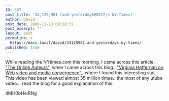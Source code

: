 ```yaml
---
ID: 597
post_title: '34,125,981 (and yesterday&#8217;s NY Times)'
author: David
post_date: 2006-11-13 09:28:37
post_excerpt: ""
layout: post
permalink: >
  https://macs.local/david/34125981-and-yesterdays-ny-times/
published: true
---
```

While reading the NYtimes.com this morning, I came across this article.
<a href="http://www.nytimes.com/2006/11/12/magazine/12youtube.html?_r=1&oref=slogin">"The Online Auteurs"</a>, when I came across this blog..  <a href="http://screens.blogs.nytimes.com/">"Virginia Heffernan on Web video and media convergence".</a>, where I found this interesting stat.
This video has been viewed almost 35 million times.. the most of any utube video... read the blog for a good explanation of this.
<!--yt_video-->dMH0bHeiRNg<!--/yt_video-->
